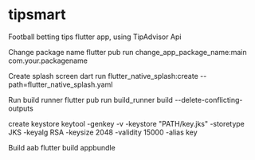 # tipsmart
Football betting tips flutter app, using TipAdvisor Api

Change package name
flutter pub run change_app_package_name:main com.your.packagename

Create splash screen
dart run flutter_native_splash:create --path=flutter_native_splash.yaml

Run build runner
flutter pub run build_runner build --delete-conflicting-outputs

create keystore
keytool -genkey -v -keystore "PATH/key.jks" -storetype JKS -keyalg RSA -keysize 2048 -validity 15000 -alias key

Build aab
flutter build appbundle
